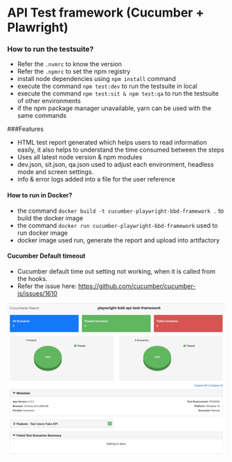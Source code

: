 # API Test framework (Cucumber + Plawright)

### How to run the testsuite?

* Refer the `.nvmrc` to know the version
* Refer the `.npmrc` to set the npm registry
* install node dependencies using `npm install` command
* execute the command `npm test:dev` to run the testsuite in local
* execute the command `npm test:sit & npm test:qa` to run the testsuite of other environments
* if the npm package manager unavailable, yarn can be used with the same commands

###Features
* HTML test report generated which helps users to read information easily, it also helps to understand the time consumed between the steps
* Uses all latest node version & npm modules
* dev.json, sit.json, qa.json used to adjust each environment, headless mode and screen settings.
* info & error logs added into a file for the user reference

#### How to run in Docker?
* the command `docker build -t cucumber-playwright-bbd-framework .` to build the docker image
* the command `docker run cucumber-playwright-bbd-framework` used to run docker image
* docker image used run, generate the report and upload into artifactory

#### Cucumber Default timeout
* Cucumber default time out setting not working, when it is called from the hooks.
* Refer the issue here: https://github.com/cucumber/cucumber-js/issues/1610

![Alt text](image.png)
